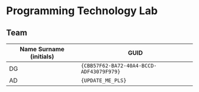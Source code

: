 # Programming Technology Lab

## Team

| Name Surname (initials) | GUID                                     |
| ----------------------- | ---------------------------------------- |
| DG                      | `{CBB57F62-BA72-40A4-BCCD-ADF43079F979}` |
| AD                      | `{UPDATE_ME_PLS}`                        |
